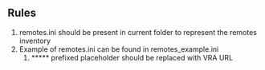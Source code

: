 ## Rules

1. remotes.ini should be present in current folder to represent the remotes inventory
2. Example of remotes.ini can be found in remotes_example.ini
   1. ***** prefixed placeholder should be replaced with VRA URL
